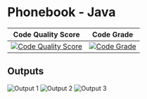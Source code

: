 # Phonebook - Java

| Code Quality Score | Code Grade |
| --------------- | --------------- |
| [![Code Quality Score](https://api.codiga.io/project/31919/score/svg)](https://www.codiga.io) | [![Code Grade](https://api.codiga.io/project/31919/status/svg)](https://www.codiga.io)|

## Outputs
![Output 1](https://github.com/Sumit21adm/M2_Phonebook_Java/blob/23c0526a15af1470746d41733df8b940e8ff0436/04_output/Output1%20-%20Mini%20Project%20JAVA.png)
![Output 2](https://github.com/Sumit21adm/M2_Phonebook_Java/blob/23c0526a15af1470746d41733df8b940e8ff0436/04_output/Output2%20-%20Mini%20Project%20JAVA.png)
![Output 3](https://github.com/Sumit21adm/M2_Phonebook_Java/blob/23c0526a15af1470746d41733df8b940e8ff0436/04_output/Output3%20-%20Mini%20Project%20JAVA.png)
